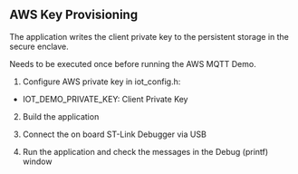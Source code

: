 AWS Key Provisioning
--------------------

The application writes the client private key to the persistent storage
in the secure enclave.

Needs to be executed once before running the AWS MQTT Demo.

1. Configure AWS private key in iot_config.h:
 - IOT_DEMO_PRIVATE_KEY: Client Private Key

2. Build the application

3. Connect the on board ST-Link Debugger via USB

4. Run the application and check the messages in the Debug (printf) window
